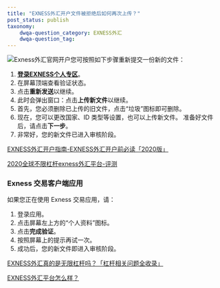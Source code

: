 ```yaml
---
title: "EXNESS外汇开户文件被拒绝后如何再次上传？"
post_status: publish
taxonomy:
    dwqa-question_category: EXNESS外汇
    dwqa-question_tag:
---
```


![Exness外汇官网开户](https://cdn.fendou.la/welaowei8/2019/01/Exness.svg)您可按照如下步骤重新提交一份新的文件：

1. **[登录](https://we.laowei8.com/go/exness)[EXNESS](https://we.laowei8.com/go/exness)[个人专区](https://we.laowei8.com/go/exness)**。
2. 在屏幕顶端查看验证状态。
3. 点击**重新发送**以继续。
4. 此时会弹出窗口：点击**上传新文件**以继续。
5. 首先，您必须删除已上传的旧文件，点击“垃圾”图标即可删除。
6. 现在，您可以更改国家、ID 类型等设置，也可以上传新文件。 准备好文件后，请点击**下一步**。
7. 非常好，您的新文件已进入审核阶段。

[EXNESS外汇开户指南-EXNESS外汇开户前必读「2020版」](https://we.laowei8.com/exness-review.html)

[2020全球不限杠杆exness外汇平台-评测](https://we.laowei8.com/exness-detail.html)

### Exness 交易客户端应用

如果您正在使用 Exness 交易应用，请：

1. 登录应用。
2. 点击屏幕左上方的“个人资料”图标。
3. 点击**完成验证**。
4. 按照屏幕上的提示再试一次。
5. 成功后，您的新文件即进入审核阶段。

[EXNESS外汇真的是无限杠杆吗？「杠杆相关问题全收录」](https://we.laowei8.com/exness-leverage.html)

[EXNESS外汇平台怎么样？](https://we.laowei8.com/question/how-about-exness-broker)
